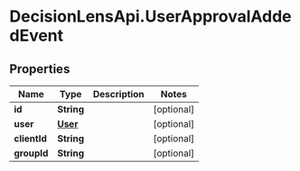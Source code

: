 # DecisionLensApi.UserApprovalAddedEvent

## Properties
Name | Type | Description | Notes
------------ | ------------- | ------------- | -------------
**id** | **String** |  | [optional] 
**user** | [**User**](User.md) |  | [optional] 
**clientId** | **String** |  | [optional] 
**groupId** | **String** |  | [optional] 


